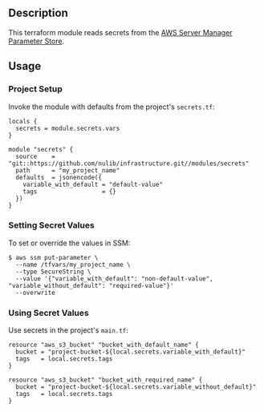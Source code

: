 ## Description

This terraform module reads secrets from the [AWS Server Manager Parameter Store](https://docs.aws.amazon.com/systems-manager/latest/userguide/systems-manager-parameter-store.html).

## Usage

### Project Setup

Invoke the module with defaults from the project's `secrets.tf`:
```
locals {
  secrets = module.secrets.vars
}

module "secrets" {
  source    = "git::https://github.com/nulib/infrastructure.git//modules/secrets"
  path      = "my_project_name"
  defaults  = jsonencode({
    variable_with_default = "default-value"
    tags                  = {}
  })
}
```

### Setting Secret Values

To set or override the values in SSM:
```shell
$ aws ssm put-parameter \
  --name /tfvars/my_project_name \
  --type SecureString \
  --value '{"variable_with_default": "non-default-value", "variable_without_default": "required-value"}'
  --overwrite
```

### Using Secret Values

Use secrets in the project's `main.tf`:
```
resource "aws_s3_bucket" "bucket_with_default_name" {
  bucket = "project-bucket-${local.secrets.variable_with_default}"
  tags   = local.secrets.tags
}

resource "aws_s3_bucket" "bucket_with_required_name" {
  bucket = "project-bucket-${local.secrets.variable_without_default}"
  tags   = local.secrets.tags
}
```
